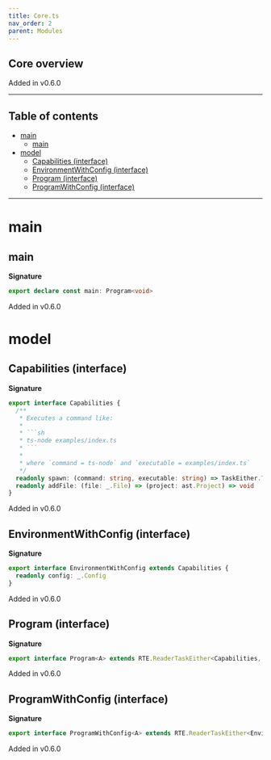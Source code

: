 ```yaml
---
title: Core.ts
nav_order: 2
parent: Modules
---
```


## Core overview

Added in v0.6.0

---

<h2 class="text-delta">Table of contents</h2>

- [main](#main)
  - [main](#main-1)
- [model](#model)
  - [Capabilities (interface)](#capabilities-interface)
  - [EnvironmentWithConfig (interface)](#environmentwithconfig-interface)
  - [Program (interface)](#program-interface)
  - [ProgramWithConfig (interface)](#programwithconfig-interface)

---

# main

## main

**Signature**

```ts
export declare const main: Program<void>
```

Added in v0.6.0

# model

## Capabilities (interface)

**Signature**

````ts
export interface Capabilities {
  /**
   * Executes a command like:
   *
   * ```sh
   * ts-node examples/index.ts
   * ```
   *
   * where `command = ts-node` and `executable = examples/index.ts`
   */
  readonly spawn: (command: string, executable: string) => TaskEither.TaskEither<Error, void>
  readonly addFile: (file: _.File) => (project: ast.Project) => void
}
````

Added in v0.6.0

## EnvironmentWithConfig (interface)

**Signature**

```ts
export interface EnvironmentWithConfig extends Capabilities {
  readonly config: _.Config
}
```

Added in v0.6.0

## Program (interface)

**Signature**

```ts
export interface Program<A> extends RTE.ReaderTaskEither<Capabilities, Error, A> {}
```

Added in v0.6.0

## ProgramWithConfig (interface)

**Signature**

```ts
export interface ProgramWithConfig<A> extends RTE.ReaderTaskEither<EnvironmentWithConfig, Error, A> {}
```

Added in v0.6.0
